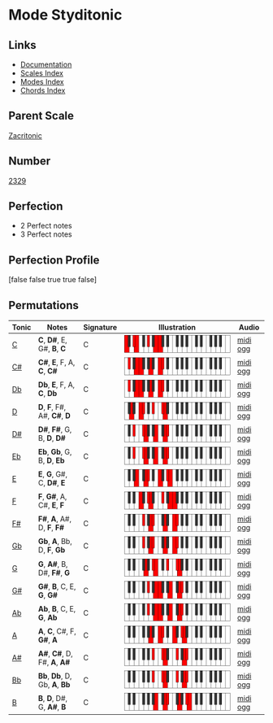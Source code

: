 # Mode Styditonic

## Links

- [Documentation](index.md)
- [Scales Index](Scales.md)
- [Modes Index](Modes.md)
- [Chords Index](Chords.md)

## Parent Scale

[Zacritonic](ScaleZacritonic.md)

## Number

[2329](https://ianring.com/musictheory/scales/2329)

## Perfection

- 2 Perfect notes
- 3 Perfect notes

## Perfection Profile

[false false true true false]

## Permutations

| Tonic | Notes | Signature | Illustration | Audio |
|-------|-------|-----------|--------------|-------|
| [C](ModeCNaturalStyditonic.md) | **C**, **D#**, E, G#, **B**, **C** | C | ![CNaturalStyditonic](ModeCNaturalStyditonic.png) | [midi](ModeCNaturalStyditonic.mid) [ogg](ModeCNaturalStyditonic.ogg) |
| [C#](ModeCSharpStyditonic.md) | **C#**, **E**, F, A, **C**, **C#** | C | ![CSharpStyditonic](ModeCSharpStyditonic.png) | [midi](ModeCSharpStyditonic.mid) [ogg](ModeCSharpStyditonic.ogg) |
| [Db](ModeDFlatStyditonic.md) | **Db**, **E**, F, A, **C**, **Db** | C | ![DFlatStyditonic](ModeDFlatStyditonic.png) | [midi](ModeDFlatStyditonic.mid) [ogg](ModeDFlatStyditonic.ogg) |
| [D](ModeDNaturalStyditonic.md) | **D**, **F**, F#, A#, **C#**, **D** | C | ![DNaturalStyditonic](ModeDNaturalStyditonic.png) | [midi](ModeDNaturalStyditonic.mid) [ogg](ModeDNaturalStyditonic.ogg) |
| [D#](ModeDSharpStyditonic.md) | **D#**, **F#**, G, B, **D**, **D#** | C | ![DSharpStyditonic](ModeDSharpStyditonic.png) | [midi](ModeDSharpStyditonic.mid) [ogg](ModeDSharpStyditonic.ogg) |
| [Eb](ModeEFlatStyditonic.md) | **Eb**, **Gb**, G, B, **D**, **Eb** | C | ![EFlatStyditonic](ModeEFlatStyditonic.png) | [midi](ModeEFlatStyditonic.mid) [ogg](ModeEFlatStyditonic.ogg) |
| [E](ModeENaturalStyditonic.md) | **E**, **G**, G#, C, **D#**, **E** | C | ![ENaturalStyditonic](ModeENaturalStyditonic.png) | [midi](ModeENaturalStyditonic.mid) [ogg](ModeENaturalStyditonic.ogg) |
| [F](ModeFNaturalStyditonic.md) | **F**, **G#**, A, C#, **E**, **F** | C | ![FNaturalStyditonic](ModeFNaturalStyditonic.png) | [midi](ModeFNaturalStyditonic.mid) [ogg](ModeFNaturalStyditonic.ogg) |
| [F#](ModeFSharpStyditonic.md) | **F#**, **A**, A#, D, **F**, **F#** | C | ![FSharpStyditonic](ModeFSharpStyditonic.png) | [midi](ModeFSharpStyditonic.mid) [ogg](ModeFSharpStyditonic.ogg) |
| [Gb](ModeGFlatStyditonic.md) | **Gb**, **A**, Bb, D, **F**, **Gb** | C | ![GFlatStyditonic](ModeGFlatStyditonic.png) | [midi](ModeGFlatStyditonic.mid) [ogg](ModeGFlatStyditonic.ogg) |
| [G](ModeGNaturalStyditonic.md) | **G**, **A#**, B, D#, **F#**, **G** | C | ![GNaturalStyditonic](ModeGNaturalStyditonic.png) | [midi](ModeGNaturalStyditonic.mid) [ogg](ModeGNaturalStyditonic.ogg) |
| [G#](ModeGSharpStyditonic.md) | **G#**, **B**, C, E, **G**, **G#** | C | ![GSharpStyditonic](ModeGSharpStyditonic.png) | [midi](ModeGSharpStyditonic.mid) [ogg](ModeGSharpStyditonic.ogg) |
| [Ab](ModeAFlatStyditonic.md) | **Ab**, **B**, C, E, **G**, **Ab** | C | ![AFlatStyditonic](ModeAFlatStyditonic.png) | [midi](ModeAFlatStyditonic.mid) [ogg](ModeAFlatStyditonic.ogg) |
| [A](ModeANaturalStyditonic.md) | **A**, **C**, C#, F, **G#**, **A** | C | ![ANaturalStyditonic](ModeANaturalStyditonic.png) | [midi](ModeANaturalStyditonic.mid) [ogg](ModeANaturalStyditonic.ogg) |
| [A#](ModeASharpStyditonic.md) | **A#**, **C#**, D, F#, **A**, **A#** | C | ![ASharpStyditonic](ModeASharpStyditonic.png) | [midi](ModeASharpStyditonic.mid) [ogg](ModeASharpStyditonic.ogg) |
| [Bb](ModeBFlatStyditonic.md) | **Bb**, **Db**, D, Gb, **A**, **Bb** | C | ![BFlatStyditonic](ModeBFlatStyditonic.png) | [midi](ModeBFlatStyditonic.mid) [ogg](ModeBFlatStyditonic.ogg) |
| [B](ModeBNaturalStyditonic.md) | **B**, **D**, D#, G, **A#**, **B** | C | ![BNaturalStyditonic](ModeBNaturalStyditonic.png) | [midi](ModeBNaturalStyditonic.mid) [ogg](ModeBNaturalStyditonic.ogg) |
